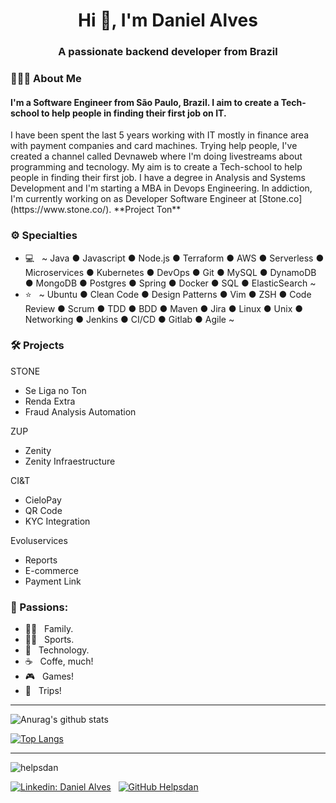 <h1 align="center">Hi 👋, I'm Daniel Alves</h1>

<h3 align="center">A passionate backend developer from Brazil</h3>

<h3> 🧑🏻‍💻 About Me </h3>

<h4>I'm a <strong>Software Engineer</strong> from São Paulo, Brazil. I aim to create a Tech-school to help people in finding their first job on IT.</h4>
I have been spent the last 5 years working with IT mostly in finance area with payment companies and card machines. Trying help people, I've created a channel called Devnaweb where I'm doing livestreams about programming and tecnology. My aim is to create a Tech-school to help people in finding their first job. 
I have a degree in Analysis and Systems Development and I'm starting a MBA in Devops Engineering. In addiction, I'm currently working on as Developer Software Engineer at [Stone.co](https://www.stone.co/). **Project Ton**

<h3>⚙️ Specialties</h3>

- 💻 &nbsp; ~ Java ● Javascript ● Node.js ● Terraform ● AWS ● Serverless ● Microservices ● Kubernetes ● DevOps ● Git ● MySQL ● DynamoDB ● MongoDB ● Postgres ● Spring ● Docker ● SQL ● ElasticSearch ~   
- ⭐ &nbsp; ~ Ubuntu ● Clean Code ● Design Patterns ● Vim ● ZSH ● Code Review ● Scrum ● TDD ● BDD ● Maven ● Jira ● Linux ● Unix ● Networking ● Jenkins ● CI/CD ● Gitlab ● Agile ~   


<H3> 🛠️ Projects </H3>

STONE

- Se Liga no Ton
- Renda Extra
- Fraud Analysis Automation

ZUP
- Zenity
- Zenity Infraestructure

CI&T
- CieloPay
- QR Code
- KYC Integration

Evoluservices
- Reports
- E-commerce
- Payment Link

<h3>🤩 Passions:</h3>

- 👨‍👩‍ &nbsp; Family.   
- 🏃🏻 &nbsp; Sports.   
- 🤖 &nbsp; Technology.   
- ☕ &nbsp; Coffe, much!   
- 🎮 &nbsp; Games!   
- 🛬 &nbsp; Trips!   

---

![Anurag's github stats](https://github-readme-stats.vercel.app/api/?username=helpsdan&show_icons=true&title_color=fff&icon_color=79ff97&text_color=9f9f9f&bg_color=151515)

[![Top Langs](https://github-readme-stats.vercel.app/api/top-langs/?username=helpsdan&langs_count=8&title_color=fff&icon_color=79ff97&text_color=9f9f9f&bg_color=151515)](https://github.com/helpsdan/github-readme-stats)

---

<p align="left"> <img src="https://komarev.com/ghpvc/?username=helpsdan" alt="helpsdan" /> </p>


[![Linkedin: Daniel Alves](https://img.shields.io/badge/-Daniel%20Alves-blue?style=flat-square&logo=Linkedin&logoColor=white&link=https://www.linkedin.com/in/danaguiar/)](https://www.linkedin.com/in/danaguiar/)  &nbsp; [![GitHub Helpsdan](https://img.shields.io/github/followers/helpsdan?label=follow&style=social)](https://github.com/helpsdan/)
